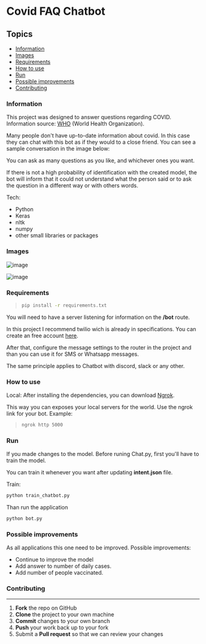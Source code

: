 # Covid FAQ Chatbot
  
## Topics
* [Information](#information)
* [Images](#images)
* [Requirements](#requirements)
* [How to use](#how-to-use)
* [Run](#run)
* [Possible improvements](#possible-improvements)
* [Contributing](#contributing)


### Information
This project was designed to answer questions regarding COVID.
Information source: [WHO](https://www.who.int/) (World Health Organization).

Many people don't have up-to-date information about covid. In this case they can chat with this bot as if they would to a close friend.
You can see a sample conversation in the image below:

You can ask as many questions as you like, and whichever ones you want.

If there is not a high probability of identification with the created model, the bot will inform that it could not understand what the person said or to ask the question in a different way or with others words.

Tech: 

- Python
- Keras
- nltk
- numpy
- other small libraries or packages

### Images

![image](https://user-images.githubusercontent.com/18306550/123686425-b3750380-d847-11eb-87eb-e2d45ada5f0e.png)

![image](https://user-images.githubusercontent.com/18306550/123693442-f8049d00-d84f-11eb-8ac8-511b36bdbaa3.png)



### Requirements
>```bash
>pip install -r requirements.txt
>```

You will need to have a server listening for information on the **/bot** route.

In this project I recommend twilio wich is already in specifications. You can create an free account [here](https://www.twilio.com/).

After that, configure the message settings to the router in the project and than you can use it for SMS or Whatsapp messages.

The same principle applies to Chatbot with discord, slack or any other.
  
### How to use
  
Local: After installing the dependencies, you can download [Ngrok](https://ngrok.com/download). 

This way you can exposes your local servers for the world. Use the ngrok link for your bot.
Example:
>```bash
>ngrok http 5000
>```

  
### Run

If you made changes to the model.
Before runing Chat.py, first you'll have to train the model. 

You can train it whenever you want after updating **intent.json** file.

Train:
```python
python train_chatbot.py
```

Than run the application 
```python
python bot.py
```

### Possible improvements

As all applications this one need to be improved. Possible improvements:

- Continue to improve the model
- Add answer to number of daily cases.
- Add number of people vaccinated.
  
### Contributing
------------

 1. **Fork** the repo on GitHub
 2. **Clone** the project to your own machine
 3. **Commit** changes to your own branch
 4. **Push** your work back up to your fork
 5. Submit a **Pull request** so that we can review your changes
